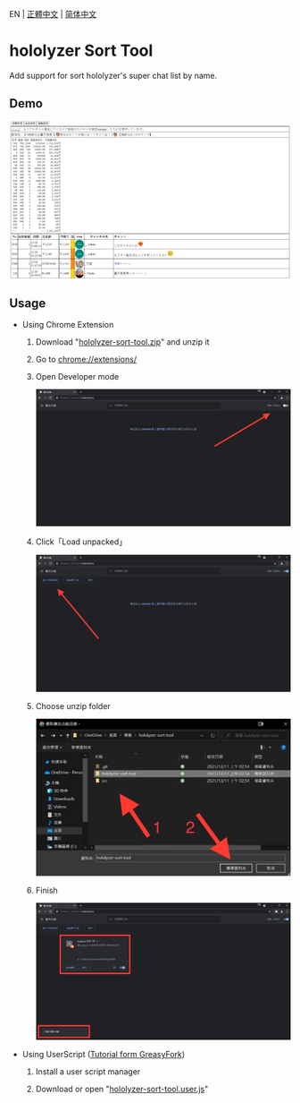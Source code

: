 EN | [正體中文](./README_TW.md) | [简体中文](./README_CN.md)

# hololyzer Sort Tool

Add support for sort hololyzer's super chat list by name.

## Demo

![Demo](./src/demo/demo.jpg)

## Usage

* Using Chrome Extension

    1. Download "[hololyzer-sort-tool.zip](./hololyzer-sort-tool.zip?raw=1)" and unzip it

    1. Go to [chrome://extensions/](chrome://extensions/)

    1. Open Developer mode

        ![Open Developer mode](./src/tutorial/1.jpg)

    1. Click「Load unpacked」

        ![Click「Load unpacked」](./src/tutorial/2.jpg)

    1. Choose unzip folder

        ![Choose unzip folder](./src/tutorial/3.jpg)

    1. Finish

        ![Finish](./src/tutorial/4.jpg)

* Using UserScript ([Tutorial form GreasyFork](https://greasyfork.org/en))

    1. Install a user script manager

    1. Download or open "[hololyzer-sort-tool.user.js](https://greasyfork.org/en/scripts/436870)"
